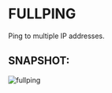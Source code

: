 # FULLPING
Ping to multiple IP addresses.

## SNAPSHOT:

![fullping](https://user-images.githubusercontent.com/48721794/71587026-77f75d00-2b1c-11ea-8441-74bd862be0d9.PNG)

